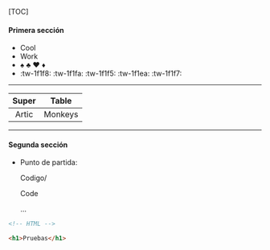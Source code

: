 [TOC]

#### Primera sección

- Cool
- Work
- &spades; &clubs; &hearts; &diams;
- :tw-1f1f8: :tw-1f1fa: :tw-1f1f5: :tw-1f1ea: :tw-1f1f7:


------------


| Super  | Table  |
| :------------: | :------------: |
|Artic  |Monkeys   |

------------

#### Segunda sección

- Punto de partida:

    
    Codigo/
    
    Code
         
    
    ...

```html
<!-- HTML -->

<h1>Pruebas</h1>

```